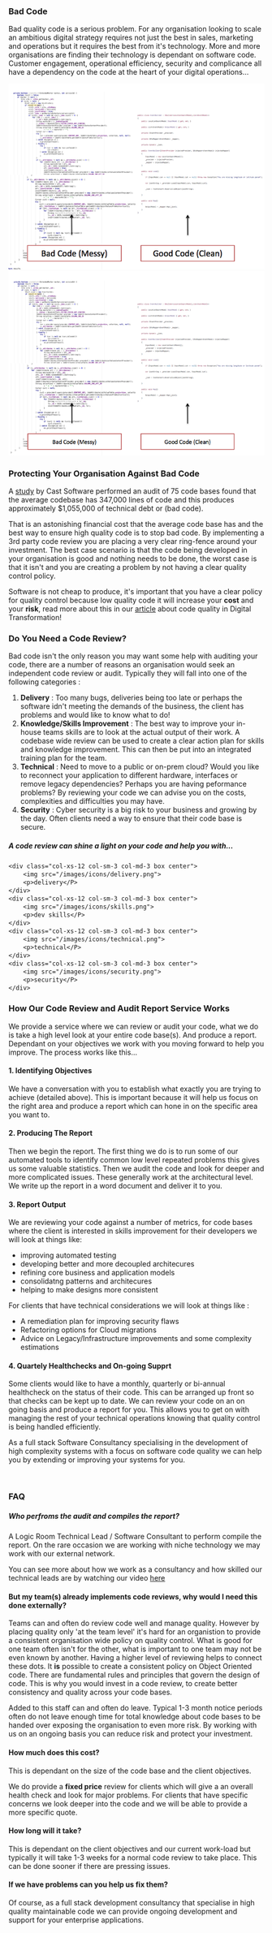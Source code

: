 ### Bad Code
Bad quality code is a serious problem. For any organisation looking to scale an ambitious digital strategy requires not just the best in sales, marketing and operations but it requires the best from it's technology. More and more organisations are finding their technology is dependant on software code. Customer engagement, operational efficiency, security and complicance all have a dependency on the code at the heart of your digital operations...

<div class="center">
    <img class="mobile-only" src="/images/good-code-bad-code-mobile.png"/>
    <img class="desktop-only" src="/images/good-code-bad-code-desktop.png"/>
</div>

### Protecting Your Organisation Against Bad Code

A [study](http://www.castsoftware.com/castresources/materials/wp/cast_2010-annual-report_keyfindings.pdf) by Cast Software performed an audit of 75 code bases found that the average codebase has 347,000 lines of code and this produces approximately $1,055,000 of technical debt or (bad code). 

That is an astonishing financial cost that the average code base has and the best way to ensure high quality code is to stop bad code. By implementing a 3rd party code review you are placing a very clear ring-fence around your investment. The best case scenario is that the code being developed in your organisation is good and nothing needs to be done, the worst case is that it isn't and you are creating a problem by not having a clear quality control policy.

Software is not cheap to produce, it's important that you have a clear policy for quality control because low quality code it will increase your **cost** and your **risk**, read more about this in our  <a href="/the-cost-of-poor-quality-code-on-digital-transformation/" target="_blank">article</a> about code quality in Digital Transformation!

### Do You Need a Code Review?

Bad code isn't the only reason you may want some help with auditing your code, there are a number of reasons an organisation would seek an independent code review or audit. Typically they will fall into one of the following categories : 

1. **Delivery** : Too many bugs, deliveries being too late or perhaps the software idn't meeting the demands of the business, the client has problems and would like to know what to do!
2. **Knowledge/Skills Improvement** : The best way to improve your in-house teams skills are to look at the actual output of their work. A codebase wide review can be used to create a clear action plan for skills and knowledge improvement. This can then be put into an integrated training plan for the team.
2. **Technical** : Need to move to a public or on-prem cloud? Would you like to reconnect your application to different hardware, interfaces or remove legacy dependencies? Perhaps you are having peformance problems? By reviewing your code we can advise you on the costs, complexities and difficulties you may have.
3. **Security** : Cyber security is a big risk to your business and growing by the day. Often clients need a way to ensure that their code base is secure. 


<h5 class="center text-grey">A code review can shine a light on your code and help you with...</h5>

<div class="row requirements">

    <div class="col-xs-12 col-sm-3 col-md-3 box center">
        <img src="/images/icons/delivery.png">
        <p>delivery</P>
    </div>
    <div class="col-xs-12 col-sm-3 col-md-3 box center">
        <img src="/images/icons/skills.png">
        <p>dev skills</P>
    </div>
    <div class="col-xs-12 col-sm-3 col-md-3 box center">
        <img src="/images/icons/technical.png">
        <p>technical</P>
    </div>
    <div class="col-xs-12 col-sm-3 col-md-3 box center">
        <img src="/images/icons/security.png">
        <p>security</P>
    </div>

</div>

### How Our Code Review and Audit Report Service Works

We provide a service where we can review or audit your code, what we do is take a high level look at your entire code base(s). And produce a report. Dependant on your objectives we work with you moving forward to help you improve. The process works like this...

#### 1. Identifying Objectives

We have a conversation with you to establish what exactly you are trying to achieve (detailed above). This is important because it will help us focus on the right area and produce a report which can hone in on the specific area you want to.

#### 2. Producing The Report

Then we begin the report. The first thing we do is to run some of our automated tools to identify common low level repeated problems this gives us some valuable statistics. Then we audit the code and look for deeper and more complicated issues. These generally work at the architectural level. We write up the report in a word document and deliver it to you.

#### 3. Report Output

We are reviewing your code against a number of metrics, for code bases where the client is interested in skills improvement for their developers we will look at things like:

- improving automated testing
- developing better and more decoupled architecures
- refining core business and application models
- consolidatng patterns and architecures
- helping to make designs more consistent

For clients that have technical considerations we will look at things like :

- A remediation plan for improving security flaws
- Refactoring options for Cloud migrations
- Advice on Legacy/Infrastructure improvements and some complexity estimations

#### 4. Quartely Healthchecks and On-going Supprt

Some clients would like to have a monthly, quarterly or bi-annual healthcheck on the status of their code. This can be arranged up front so that checks can be kept up to date. We can review your code on an on going basis and produce a report for you. This allows you to get on with managing the rest of your technical operations knowing that quality control is being handled efficiently.

As a full stack Software Consultancy specialising in the development of high complexity systems with a focus on software code quality we can help you by extending or improving your systems for you. 


<br>

### FAQ

##### Who perfroms the audit and compiles the report?

A Logic Room Technical Lead / Software Consultant to perform compile the report. On the rare occasion we are working with niche technology we may work with our external network. 

You can see more about how we work as a consultancy and how skilled our technical leads are by watching our video <a class="popup-youtube" href="https://www.youtube.com/watch?v=rZPrftWLfrc">here</a>

#### But my team(s) already implements code reviews, why would I need this done externally?

Teams can and often do review code well and manage quality. However by placing quality only 'at the team level' it's hard for an organistion to provide a consistent organisation wide policy on quality control. What is good for one team often isn't for the other, what is important to one team may not be even known by another. Having a higher level of reviewing helps to connect these dots. It **is** possible to create a consistent policy on Object Oriented code. There are fundamental rules and principles that govern the design of code. This is why you would invest in a code review, to create better consistency and quality across your code bases.

Added to this staff can and often do leave. Typical 1-3 month notice periods often do not leave enough time for total knowledge about code bases to be handed over exposing the organisation to even more risk. By working with us on an ongoing basis you can reduce risk and protect your investment.

#### How much does this cost?

This is dependant on the size of the code base and the client objectives.

We do provide a **fixed price** review for clients which will give a an overall health check and look for major problems. For clients that have specific concerns we look deeper into the code and we will be able to provide a more specific quote. 

#### How long will it take?

This is dependant on the client objectives and our current work-load but typically it will take 1-3 weeks for a normal code review to take place. This can be done sooner if there are pressing issues.

#### If we have problems can you help us fix them?

Of course, as a full stack development consultancy that specialise in high quality maintainable code we can provide ongoing development and support for your enterprise applications. 













